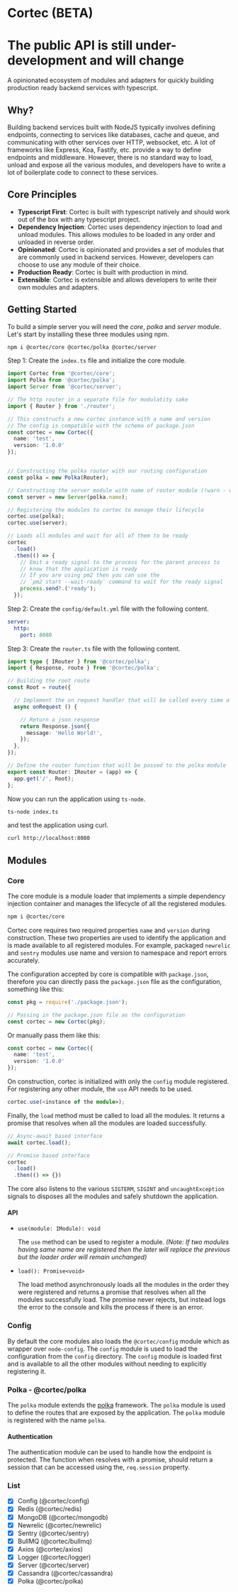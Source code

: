 # Cortec (BETA)

# **The public API is still under-development and will change**

A opinionated ecosystem of modules and adapters for quickly building production ready backend services with typescript.

## Why?

Building backend services built with NodeJS typically involves defining endpoints, connecting to services like databases, cache and queue, and communicating with other services over HTTP, websocket, etc. A lot of frameworks like Express, Koa, Fastify, etc. provide a way to define endpoints and middleware. However, there is no standard way to load, unload and expose all the various modules, and developers have to write a lot of boilerplate code to connect to these services.


## Core Principles

* **Typescript First**: Cortec is built with typescript natively and should work out of the box with any typescript project.
* **Dependency Injection**: Cortec uses dependency injection to load and unload modules. This allows modules to be loaded in any order and unloaded in reverse order.
* **Opinionated**: Cortec is opinionated and provides a set of modules that are commonly used in backend services. However, developers can choose to use any module of their choice.
* **Production Ready**: Cortec is built with production in mind.
* **Extensible**: Cortec is extensible and allows developers to write their own modules and adapters.


## Getting Started

To build a simple server you will need the *core*, *polka* and *server* module. Let's start by installing these three modules using npm.

```bash
npm i @cortec/core @cortec/polka @cortec/server
```

Step 1: Create the `index.ts` file and initialize the core module.

```typescript
import Cortec from '@cortec/core';
import Polka from '@cortec/polka';
import Server from '@cortec/server';

// The http router in a separate file for modulatity sake
import { Router } from './router';

// This constructs a new cortec instance with a name and version
// The config is compatible with the schema of package.json
const cortec = new Cortec({
  name: 'test',
  version: '1.0.0'
});


// Constructing the polka router with our routing configuration
const polka = new Polka(Router);

// Constructing the server module with name of router module (!warn - will change in future)
const server = new Server(polka.name);

// Registering the modules to cortec to manage their lifecycle
cortec.use(polka);
cortec.use(server);

// Loads all modules and wait for all of them to be ready
cortec
  .load()
  .then(() => {
    // Emit a ready signal to the process for the parent process to
    // know that the application is ready
    // If you are using pm2 then you can use the
    // `pm2 start --wait-ready` command to wait for the ready signal
    process.send?.('ready');
  });
```

Step 2: Create the `config/default.yml` file with the following content.

```yaml
server:
  http:
    port: 8080
```

Step 3: Create the `router.ts` file with the following content.

```typescript
import type { IRouter } from '@cortec/polka';
import { Response, route } from '@cortec/polka';

// Building the root route
const Root = route({

  // Implement the on request handler that will be called every time a request is made to the route
  async onRequest () {

    // Return a json response
    return Response.json({
      message: 'Hello World!',
    });
  },
});

// Define the router function that will be passed to the polka module
export const Router: IRouter = (app) => {
  app.get('/', Root);
};

```

Now you can run the application using `ts-node`.

```bash
ts-node index.ts
```

and test the application using curl.

```bash
curl http://localhost:8080
```


## Modules

### Core
The core module is a module loader that implements a simple dependency injection container and manages the lifecycle of all the registered modules. 

```bash
npm i @cortec/core
```

Cortec core requires two required properties `name` and `version` during construction. These two properties are used to identify the application and is made available to all registered modules. 
For example, packaged `newrelic` and `sentry` modules use name and version to namespace and report errors accurately. 

The configuration accepted by core is compatible with `package.json`, therefore you can directly pass the `package.json` file as the configuration, something like this:

```typescript
const pkg = require('./package.json');

// Passing in the package.json file as the configuration
const cortec = new Cortec(pkg);
```

Or manually pass them like this:
```typescript
const cortec = new Cortec({
  name: 'test',
  version: '1.0.0'
});
```

On construction, cortec is initialized with only the `config` module registered. For registering any other module, the `use` API needs to be used.
```typescript
cortec.use(<instance of the module>);
```

Finally, the `load` method must be called to load all the modules. It returns a promise that resolves when all the modules are loaded successfully.
```typescript
// Async-await based interface
await cortec.load();

// Promise based interface
cortec
  .load()
  .then(() => {})
```

The core also listens to the various `SIGTERM`, `SIGINT` and `uncaughtException` signals to disposes all the modules and safely shutdown
the application.

#### API

* `use(module: IModule): void`

  The `use` method can be used to register a module.
  *(Note: If two modules having same name are registered then the later will replace the previous but the loader order will remain unchanged)*

* `load(): Promise<void>`

  The load method asynchronously loads all the modules in the order they were registered and returns a promise that resolves when all the modules successfully load. The promise never rejects, but instead logs the error to the console and kills the process if there is an error.


### Config
By default the core modules also loads the `@cortec/config` module which as wrapper over `node-config`. The `config` module is used to load the configuration from the `config` directory. The `config` module is loaded first and is available to all the other modules without needing to explicitly registering it.


### Polka - @cortec/polka

The `polka` module extends the [polka](https://github.com/lukeed/polka) framework. The `polka` module is used to define the routes that are exposed by the application. The `polka` module is registered with the name `polka`.



#### Authentication
The authentication module can be used to handle how the endpoint is protected.
The function when resolves with a promise, should return a session that can be accessed using the, `req.session` property.



### List

- [x] Config (@cortec/config)
- [x] Redis (@cortec/redis)
- [x] MongoDB (@cortec/mongodb)
- [x] Newrelic (@cortec/newrelic)
- [x] Sentry (@cortec/sentry)
- [x] BullMQ (@cortec/bullmq)
- [x] Axios (@cortec/axios)
- [x] Logger (@cortec/logger)
- [x] Server (@cortec/server)
- [x] Cassandra (@cortec/cassandra)
- [x] Polka (@cortec/polka)
